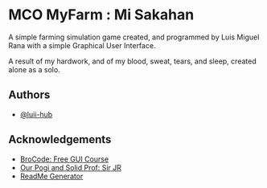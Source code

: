 
# MCO MyFarm : Mi Sakahan

A simple farming simulation game created, and programmed by Luis Miguel Rana 
with a simple Graphical User Interface. 

A result of my hardwork, and of my blood, sweat, tears, and sleep, created alone as a solo.


## Authors

- [@luii-hub](https://github.com/luii-hub)


## Acknowledgements

 - [BroCode: Free GUI Course](https://www.youtube.com/watch?v=Kmgo00avvEw&t=7160s)
 - [Our Pogi and Solid Prof: Sir JR](https://dlsu.instructure.com/courses/103945/users/57060)
 - [ReadMe Generator](https://readme.so/editor)


